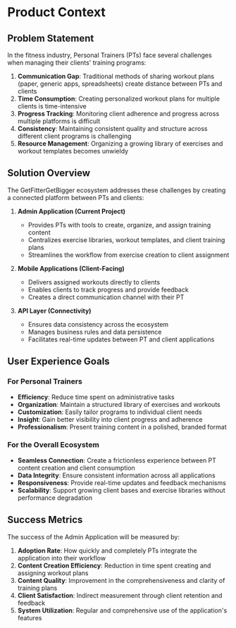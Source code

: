 # Product Context

## Problem Statement

In the fitness industry, Personal Trainers (PTs) face several challenges when managing their clients' training programs:

1. **Communication Gap**: Traditional methods of sharing workout plans (paper, generic apps, spreadsheets) create distance between PTs and clients
2. **Time Consumption**: Creating personalized workout plans for multiple clients is time-intensive
3. **Progress Tracking**: Monitoring client adherence and progress across multiple platforms is difficult
4. **Consistency**: Maintaining consistent quality and structure across different client programs is challenging
5. **Resource Management**: Organizing a growing library of exercises and workout templates becomes unwieldy

## Solution Overview

The GetFitterGetBigger ecosystem addresses these challenges by creating a connected platform between PTs and clients:

1. **Admin Application (Current Project)**
   - Provides PTs with tools to create, organize, and assign training content
   - Centralizes exercise libraries, workout templates, and client training plans
   - Streamlines the workflow from exercise creation to client assignment

2. **Mobile Applications (Client-Facing)**
   - Delivers assigned workouts directly to clients
   - Enables clients to track progress and provide feedback
   - Creates a direct communication channel with their PT

3. **API Layer (Connectivity)**
   - Ensures data consistency across the ecosystem
   - Manages business rules and data persistence
   - Facilitates real-time updates between PT and client applications

## User Experience Goals

### For Personal Trainers

- **Efficiency**: Reduce time spent on administrative tasks
- **Organization**: Maintain a structured library of exercises and workouts
- **Customization**: Easily tailor programs to individual client needs
- **Insight**: Gain better visibility into client progress and adherence
- **Professionalism**: Present training content in a polished, branded format

### For the Overall Ecosystem

- **Seamless Connection**: Create a frictionless experience between PT content creation and client consumption
- **Data Integrity**: Ensure consistent information across all applications
- **Responsiveness**: Provide real-time updates and feedback mechanisms
- **Scalability**: Support growing client bases and exercise libraries without performance degradation

## Success Metrics

The success of the Admin Application will be measured by:

1. **Adoption Rate**: How quickly and completely PTs integrate the application into their workflow
2. **Content Creation Efficiency**: Reduction in time spent creating and assigning workout plans
3. **Content Quality**: Improvement in the comprehensiveness and clarity of training plans
4. **Client Satisfaction**: Indirect measurement through client retention and feedback
5. **System Utilization**: Regular and comprehensive use of the application's features

